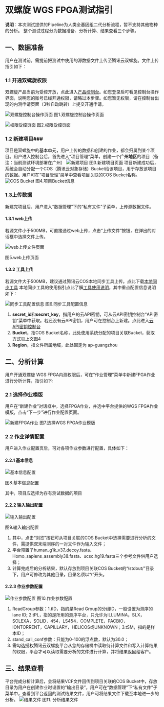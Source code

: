 # 双螺旋 WGS FPGA测试指引 #
**说明**：本次测试提供的Pipeline为人类全基因组二代分析流程，暂不支持其他物种的分析。
整个测试过程分为数据准备、分析计算、结果查看三个步骤。
## 一、数据准备 ##
用户在测试前，需提前把测试中使用的源数据文件上传至腾讯云双螺旋。文件上传指引如下：
### 1.1 开通双螺旋权限 ###
双螺旋产品当前为受控开放，点此进入[产品控制台](https://console.cloud.tencent.com/helix)。如您登录后可看见控制台操作界面，说明您的账号已经开通权限，请略过本步骤。如您暂无权限，请在控制台出现的内测申请页面（3秒自动跳转）上提交开通申请。

![双螺旋控制台操作页面](https://mc.qcloudimg.com/static/img/5d6fe42b955323dbda84b521e07a95ef/image.png)
图1.双螺旋控制台操作页面

![权限受控页面](https://mc.qcloudimg.com/static/img/6ff612dcbbeb8b4ff58f598393f7e5e3/image.png)
图2.权限受控页面
### 1.2 新建项目###
项目是双螺旋中的基本单元，用户上传的数据和创建的作业，都会归属到某个项目。用户进入控制台后，首先进入“项目管理”菜单，创建一个**广州地区**的项目（备注：当前测试环境部署在广州）
![新建项目](https://mc.qcloudimg.com/static/img/adf15e5565d506f6afc4f5cdb3fb2a07/image.png)
图3.新建项目页面
项目新建成功后，系统会自动分配一个COS（腾讯云对象存储）Bucket给该项目，用于存放该项目的数据。用户可在“项目管理”菜单中查看项目关联的COS Bucket名称。
![COS Bucket](https://mc.qcloudimg.com/static/img/261f27ccb63523a651a0943be2771797/COS+Bucket.png)
图4.项目Bucket信息
### 1.3上传数据 ###
新建完项目后，用户进入“数据管理”下的“私有文件”子菜单，上传源数据文件。
#### 1.3.1 web上传 ####
若源文件小于500MB，可直接通过web上传，点击“上传文件”按钮，在弹出的对话框中选择文件上传。

![web上传文件页面](https://mc.qcloudimg.com/static/img/771a25660e72828e5e746973b4defb4f/image.png)

图5.web上传页面
#### 1.3.2 工具上传 ####
若源文件大于500MB，建议通过腾讯云COS本地同步工具上传。点此下载[本地同步工具](https://github.com/tencentyun/cos_sync_tools_v5 "COS同步工具")
本地同步工具的使用指引点此了解[工具使用说明](https://cloud.tencent.com/document/product/436/7133 "工具使用说明")，其中重点配置信息说明如下：

![同步工具配置信息](https://mc.qcloudimg.com/static/img/fcafb9aa397b49c39b720430d27f2350/image.png)
图6.同步工具配置信息

1. **secret_id**和**secret_key**，指用户的云API密钥，可从云API密钥控制台“API密钥”菜单中获取。若还没有云API密钥，用户可在控制台上新建。点此进入[云API密钥控制台](https://console.cloud.tencent.com/capi "API密钥")
2. **Bucket**，指COS Bucket名称，此处使用系统分配的项目关联Bucket，获取方式见上文图4
3. **Region**，指文件所属地域，此处固定为 ap-guangzhou

## 二、分析计算 ##
用户开通双螺旋 WGS FPGA内测权限后，可在“作业管理”菜单中新建FPGA作业进行分析计算，指引如下:
### 2.1 选择作业模版 ###
用户在“新建作业”对话框中，选择FPGA作业，并选中平台提供的WGS FPGA作业模版，点击“下一步”进行作业配置页面。

![新建FPGA作业](https://mc.qcloudimg.com/static/img/cda1f8a4da89153700bc12037194e8bf/image.png)
图7.选择WGS FPGA作业模版
### 2.2 作业详情配置 ###
用户进入作业配置页后，可对各项作业参数进行配置，具体如下：
#### 2.2.1 基本信息 ####

![基本信息配置](https://mc.qcloudimg.com/static/img/02f8b81f6d81fb491f844ffe5eaebe51/image.png)

图8.基本信息配置

其中，项目应选择为存有测试数据的项目 
#### 2.2.2 输入输出配置 ####

![输入输出配置](https://mc.qcloudimg.com/static/img/e0a27275bb82c4bfedfb12636c9baf16/image.png)

图9.输入输出配置

1. 其中，点击“浏览”按钮可从项目关联的COS Bucket中选择需要进行分析的文件，需提供双末端测序的一对文件作为输入文件；
2. 平台预置了human_g1k_v37_decoy.fasta、Homo_sapiens_assembly38.fasta、ucsc.hg19.fasta三个参考文件供用户选择；
3. 计算完成后的分析结果，默认存放到项目关联COS Bucket的“/stdout/”目录下，用户可修改为其他目录，目录名须以“/”开头。
#### 2.2.3 作业参数配置 ####

![作业参数配置](https://mc.qcloudimg.com/static/img/fef8494116763e4110c365fc980837ee/image.png)
图10.作业参数配置

1. ReadGroup参数：1.tID，指的是Read Group的分组ID，一般设置为测序的lane ID; 2.tPL，指的是所用的测序平台，只允许为ILLUMINA，SLX，SOLEXA，SOLID，454，LS454，COMPLETE，PACBIO，IONTORRENT，CAPILLARY，HELICOS或UNKNOWN；3.tSM，指的是样本ID；
2. stand_call_conf参数：只能为0-100的浮点数，默认为30.0；
3. 需勾选授权腾讯云双螺旋平台从您的存储桶中读取待计算文件和写入计算结果的权限，平台才可以读取需要分析的文件进行计算，并将结果返回给客户。

## 三、结果查看 ##
平台完成分析计算后，会将结果VCF文件回传到项目关联的COS Bucket中，存放目录为用户在创建作业时设置的“输出目录”。用户可在“数据管理”下“私有文件”子菜单中，查看到平台返回的测试结果文件，用户可将结果文件下载至本地进一步的分析。
![结果文件](https://mc.qcloudimg.com/static/img/ea5af9d4fb694d40c26f84cae27a0d55/image.png)
图11. 分析结果文件
